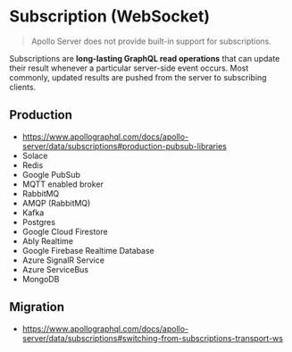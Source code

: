 # Subscription (WebSocket)

> Apollo Server does not provide built-in support for subscriptions.

Subscriptions are **long-lasting GraphQL read operations** that can update their result whenever a particular server-side event occurs. Most commonly, updated results are pushed from the server to subscribing clients.

## Production

- https://www.apollographql.com/docs/apollo-server/data/subscriptions#production-pubsub-libraries
- Solace
- Redis
- Google PubSub
- MQTT enabled broker
- RabbitMQ
- AMQP (RabbitMQ)
- Kafka
- Postgres
- Google Cloud Firestore
- Ably Realtime
- Google Firebase Realtime Database
- Azure SignalR Service
- Azure ServiceBus
- MongoDB

## Migration

- https://www.apollographql.com/docs/apollo-server/data/subscriptions#switching-from-subscriptions-transport-ws
